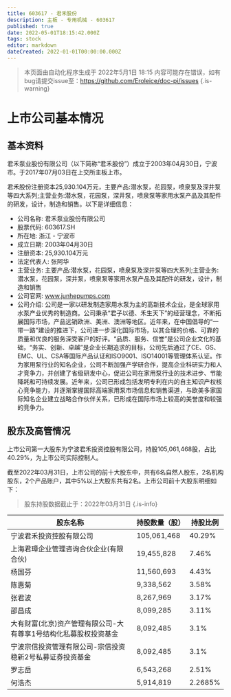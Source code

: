 ```yaml
---
title: 603617 - 君禾股份
description: 主板 - 专用机械 - 603617
published: true
date: 2022-05-01T18:15:42.000Z
tags: stock
editor: markdown
dateCreated: 2022-01-01T00:00:00.000Z
---
```


> 本页面由自动化程序生成于 2022年5月1日 18:15
> 内容可能存在错误，如有bug请提交issue至：https://github.com/Eroleice/doc-pi/issues
{.is-warning}

# 上市公司基本情况

## 基本资料

君禾泵业股份有限公司（以下简称“君禾股份”）成立于2003年04月30日，宁波市。于2017年07月03日在上交所主板上市。

君禾股份注册资本25,930.104万元，主要产品:潜水泵，花园泵，喷泉泵及深井泵等四大系列;主营业务:潜水泵，花园泵，深井泵，喷泉泵等家用水泵产品及其配件的研发，设计，制造和销售。以下是详细信息：

- 公司名称: 君禾泵业股份有限公司
- 股票代码: 603617.SH
- 所在地: 浙江 - 宁波市
- 成立日期: 2003年04月30日
- 注册资本: 25,930.104万元
- 法定代表人: 张阿华
- 主营业务: 主要产品:潜水泵，花园泵，喷泉泵及深井泵等四大系列;主营业务:潜水泵，花园泵，深井泵，喷泉泵等家用水泵产品及其配件的研发，设计，制造和销售
- 公司官网: www.junhepumps.com
- 公司介绍: 公司是一家以研发制造家用水泵为主的高新技术企业，是全球家用水泵产业优秀的制造商。公司秉承“君子以德、禾生天下”的经营理念，不断拓展国际市场，产品远销欧洲、美洲、澳洲等地区。近年来，在中国倡导的“一带一路”建设的推进下，公司进一步深化国际市场，以其合理的价格、可靠的质量和优良的服务深受客户的好评。“品质、服务、信誉”是公司企业文化的基础，“务实、创新、卓越”是企业长期追求的目标，公司先后通过了CE、GS、EMC、UL、CSA等国际产品认证和ISO9001、ISO14001等管理体系认证。作为家用泵行业的知名企业，公司不断加强产学研合作，提高企业科研实力和人才竞争力，并创建了省级研发中心，促进公司在家用泵行业的技术进步、节能降耗和可持续发展。近年来，公司已形成包括发明专利在内的自主知识产权核心竞争能力，并逐渐掌握国际高端家用泵市场信息和销售渠道，与欧美多家国际知名企业建立战略合作伙伴关系，已形成在国际市场上较高的美誉度和较强的竞争力。


## 股东及高管情况

上市公司第一大股东为宁波君禾投资控股有限公司，持股105,061,468股，占比40.29%，为上市公司实际控制人。

截至2022年03月31日，上市公司的前十大股东中，共有6名自然人股东，2名机构股东，2个产品账户，其中5%以上大股东共有2名。上市公司前十大股东明细如下：

> 股东持股数据截止于：2022年03月31日
{.is-info}

| 股东名称 | 持股数量（股） | 持股比例 |
| --- | --- | --- |
| 宁波君禾投资控股有限公司 | 105,061,468 | 40.29% |
| 上海君璋企业管理咨询合伙企业(有限合伙) | 19,455,828 | 7.46% |
| 杨国芬 | 11,560,693 | 4.43% |
| 陈惠菊 | 9,338,562 | 3.58% |
| 张君波 | 8,267,969 | 3.17% |
| 邵昌成 | 8,099,285 | 3.11% |
| 大有财富(北京)资产管理有限公司-大有尊享1号结构化私募股权投资基金 | 8,092,485 | 3.1% |
| 宁波宗信投资管理有限公司-宗信投资稳新2号私募证券投资基金 | 8,092,485 | 3.1% |
| 罗志岳 | 6,543,268 | 2.51% |
| 何浩杰 | 5,914,819 | 2.2685% |





